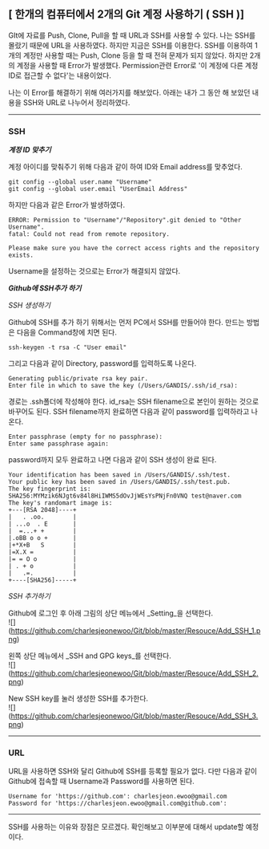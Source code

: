 
## [ 한개의 컴퓨터에서 2개의 Git 계정 사용하기 ( SSH )]

GIt에 자료를 Push, Clone, Pull을 할 때 URL과 SSH를 사용할 수 있다. 나는 SSH를 몰랐기 때문에 URL을 사용하였다. 하지만 지금은 SSH를 이용한다.
SSH를 이용하여 1개의 계정만 사용할 때는 Push, Clone 등을 할 때 전혀 문제가 되지 않았다. 하지만 2개의 계정을 사용할 때 Error가 발생했다. Permission관련 Error로 '이 계정에 다른 계정 ID로 접근할 수 없다'는 내용이었다. 

나는 이 Error를 해결하기 위해 여러가지를 해보았다. 
아래는 내가 그 동안 해 보았던 내용을 SSH와 URL로 나누어서 정리하였다.


---
### SSH

***계정 ID 맞추기***  

계정 아이디를 맞춰주기 위해 다음과 같이 하여 ID와 Email address를 맞추었다. 

	git config --global user.name "Username"  
	git config --global user.email "UserEmail Address"

하지만 다음과 같은 Error가 발생하였다.

	ERROR: Permission to "Username"/"Repository".git denied to "Other Username".  
	fatal: Could not read from remote repository.
	
	Please make sure you have the correct access rights and the repository exists.

Username을 설정하는 것으로는 Error가 해결되지 않았다.


***Github에 SSH추가 하기***  


_SSH 생성하기_

Github에 SSH를 추가 하기 위해서는 먼저 PC에서 SSH를 만들어야 한다. 만드는 방법은 다음을 Command창에 치면 된다. 

	ssh-keygen -t rsa -C "User email"

그리고 다음과 같이 Directory, password를 입력하도록 나온다. 

	Generating public/private rsa key pair.
	Enter file in which to save the key (/Users/GANDIS/.ssh/id_rsa): 

경로는 .ssh폴더에 작성해야 한다. id_rsa는 SSH filename으로 본인이 원하는 것으로 바꾸어도 된다. SSH filename까지 완료하면 다음과 같이 password를 입력하라고 나온다. 
	
	Enter passphrase (empty for no passphrase): 
	Enter same passphrase again: 

password까지 모두 완료하고 나면 다음과 같이 SSH 생성이 완료 된다.

	Your identification has been saved in /Users/GANDIS/.ssh/test.
	Your public key has been saved in /Users/GANDIS/.ssh/test.pub.
	The key fingerprint is:
	SHA256:MYMzik6NJgt6v84l8HiIWMS5dOvJjWEsYsPNjFn0VNQ test@naver.com
	The key's randomart image is:
	+---[RSA 2048]----+
	|   . .oo.        |
	| ...o  . E       |
	|  =...+ +        |
	|.oBB o o +       |
	|+*X+B   S        |
	|=X.X =           |
	|= = O o          |
	| . + o           |
	|   .=.           |
	+----[SHA256]-----+

_SSH 추가하기_

Github에 로그인 후 아래 그림의 상단 메뉴에서 _Setting_을 선택한다.  
![] (https://github.com/charlesjeonewoo/Git/blob/master/Resouce/Add_SSH_1.png)

왼쪽 상단 메뉴에서 _SSH and GPG keys_를 선택한다.  
![] (https://github.com/charlesjeonewoo/Git/blob/master/Resouce/Add_SSH_2.png)

New SSH key를 눌러 생성한 SSH를 추가한다.  
![] (https://github.com/charlesjeonewoo/Git/blob/master/Resouce/Add_SSH_3.png)


---
### URL

URL을 사용하면 SSH와 달리 Github에 SSH를 등록할 필요가 없다. 다만 다음과 같이 Github에 접속할 때 Username과 Password를 사용하면 된다.

	Username for 'https://github.com': charlesjeon.ewoo@gmail.com
	Password for 'https://charlesjeon.ewoo@gmail.com@github.com':

___

SSH를 사용하는 이유와 장점은 모르겠다. 확인해보고 이부분에 대해서 update할 예정이다.